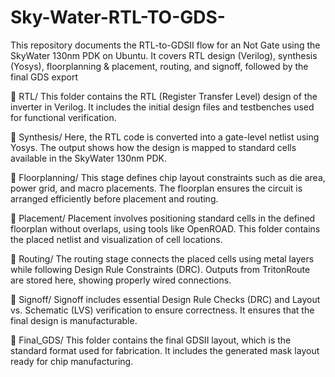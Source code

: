 # Sky-Water-RTL-TO-GDS-
This repository documents the RTL-to-GDSII flow for an Not Gate using the SkyWater 130nm PDK on Ubuntu. It covers RTL design (Verilog), synthesis (Yosys), floorplanning &amp; placement, routing, and signoff, followed by the final GDS export

📂 RTL/
This folder contains the RTL (Register Transfer Level) design of the inverter in Verilog. It includes the initial design files and testbenches used for functional verification.

📂 Synthesis/
Here, the RTL code is converted into a gate-level netlist using Yosys. The output shows how the design is mapped to standard cells available in the SkyWater 130nm PDK.

📂 Floorplanning/
This stage defines chip layout constraints such as die area, power grid, and macro placements. The floorplan ensures the circuit is arranged efficiently before placement and routing.

📂 Placement/
Placement involves positioning standard cells in the defined floorplan without overlaps, using tools like OpenROAD. This folder contains the placed netlist and visualization of cell locations.

📂 Routing/
The routing stage connects the placed cells using metal layers while following Design Rule Constraints (DRC). Outputs from TritonRoute are stored here, showing properly wired connections.

📂 Signoff/
Signoff includes essential Design Rule Checks (DRC) and Layout vs. Schematic (LVS) verification to ensure correctness. It ensures that the final design is manufacturable.

📂 Final_GDS/
This folder contains the final GDSII layout, which is the standard format used for fabrication. It includes the generated mask layout ready for chip manufacturing.
